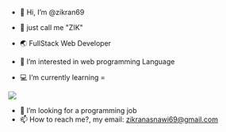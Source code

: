 - 👋 Hi, I’m @zikran69
- 🤘 just call me "ZIK"
- 🌏 FullStack Web Developer
- 👀 I’m interested in web programming Language

- 💻 I’m currently learning =
  
<p align="start">
  <a href="https://skillicons.dev">
    <img src="https://skillicons.dev/icons?i=js,html,css,tailwind,react,vite,nodejs&theme=light" />
  </a>
</p>

- 📌 I’m looking for a programming job
- 📫 How to reach me?, my email: zikranasnawi69@gmail.com

<!---
zikran69/zikran69 is a ✨ special ✨ repository because its `README.md` (this file) appears on your GitHub profile.
You can click the Preview link to take a look at your changes.
--->
